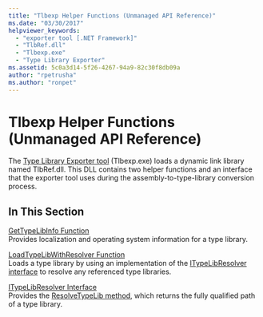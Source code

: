 ```yaml
---
title: "Tlbexp Helper Functions (Unmanaged API Reference)"
ms.date: "03/30/2017"
helpviewer_keywords: 
  - "exporter tool [.NET Framework]"
  - "TlbRef.dll"
  - "Tlbexp.exe"
  - "Type Library Exporter"
ms.assetid: 5c0a3d14-5f26-4267-94a9-82c30f8db09a
author: "rpetrusha"
ms.author: "ronpet"
---
```

# Tlbexp Helper Functions (Unmanaged API Reference)
The [Type Library Exporter tool](../../../../docs/framework/tools/tlbexp-exe-type-library-exporter.md) (Tlbexp.exe) loads a dynamic link library named TlbRef.dll. This DLL contains two helper functions and an interface that the exporter tool uses during the assembly-to-type-library conversion process.  
  
## In This Section  
 [GetTypeLibInfo Function](../../../../docs/framework/unmanaged-api/tlbexp/gettypelibinfo-function.md)  
 Provides localization and operating system information for a type library.  
  
 [LoadTypeLibWithResolver Function](../../../../docs/framework/unmanaged-api/tlbexp/loadtypelibwithresolver-function.md)  
 Loads a type library by using an implementation of the [ITypeLibResolver interface](../../../../docs/framework/unmanaged-api/tlbexp/itypelibresolver-interface.md) to resolve any referenced type libraries.  
  
 [ITypeLibResolver Interface](../../../../docs/framework/unmanaged-api/tlbexp/itypelibresolver-interface.md)  
 Provides the [ResolveTypeLib method](../../../../docs/framework/unmanaged-api/tlbexp/resolvetypelib-method.md), which returns the fully qualified path of a type library.

